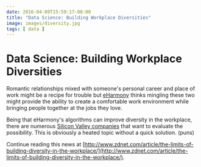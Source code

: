 ```yaml
---
date: 2016-04-09T15:59:17-08:00
title: "Data Science: Building Workplace Diversities"
image: images/diversity.jpg
tags: [ data ]
---
```


# Data Science: Building Workplace Diversities

Romantic relationships mixed with someone's personal career and place of work might be a recipe for trouble but [eHarmony](http://www.eharmony.com/) thinks mingling these two might provide the ability to create a comfortable work environment while bringing people together at the jobs they love.

Being that eHarmony's algorithms can improve diversity in the workplace, there are numerous [Silicon Valley companies](http://www.truth-out.org/buzzflash/commentary/creating-a-chasm-of-income-inequality-in-silicon-valley) that want to evaluate the possibility.  This is obviously a heated topic without a quick solution. (puns)

Continue reading this news at [http://www.zdnet.com/article/the-limits-of-building-diversity-in-the-workplace/](http://www.zdnet.com/article/the-limits-of-building-diversity-in-the-workplace/).
